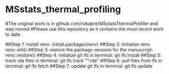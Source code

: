 # MSstats_thermal_profiling

#The original work is in github.com/rokapre/MSstatsThermalProfiler and was moved
#Please use this repository as it contains the most recent work to date.

##Step 1: Install renv: install.packages(renv)
##Step 2: Initialize renv: renv::init()
##Step 3: restore the package versions for the manuscript: renv::restore()
##Step 4: initialize git lfs in terminal: git lfs install
##Step 5: track rda files in terminal: git lfs track "*.rda"
##Step 6: pull files from lfs in terminal: git lfs fetch
##Step 7: update git lfs in terminal: git lfs update
